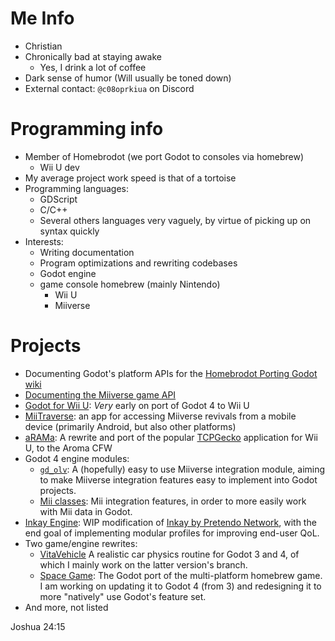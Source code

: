 # Me Info
* Christian
* Chronically bad at staying awake
  * Yes, I drink a lot of coffee
* Dark sense of humor (Will usually be toned down)
* External contact: `@c08oprkiua` on Discord

# Programming info
* Member of Homebrodot (we port Godot to consoles via homebrew)
  * Wii U dev
* My average project work speed is that of a tortoise
* Programming languages:
  * GDScript
  * C/C++
  * Several others languages very vaguely, by virtue of picking up on syntax quickly
* Interests:
  * Writing documentation
  * Program optimizations and rewriting codebases
  * Godot engine
  * game console homebrew (mainly Nintendo)
    * Wii U
    * Miiverse

# Projects
* Documenting Godot's platform APIs for the [Homebrodot Porting Godot wiki](https://github.com/Homebrodot/Godot/wiki/Porting-Godot)
* [Documenting the Miiverse game API](https://github.com/c08oprkiua/Miiverse-API-documentation)
* [Godot for Wii U](https://github.com/Homebrodot/platform-wiiu): *Very* early on port of Godot 4 to Wii U
* [MiiTraverse](https://github.com/c08oprkiua/miitraverse): an app for accessing Miiverse revivals from a mobile device (primarily Android, but also other platforms)
* [aRAMa](https://github.com/c08oprkiua/aRAMa): A rewrite and port of the popular [TCPGecko](https://github.com/BullyWiiPlaza/tcpgecko) application for Wii U, to the Aroma CFW
* Godot 4 engine modules:
  * [`gd_olv`](https://github.com/c08oprkiua/gd_olv): A (hopefully) easy to use Miiverse integration module, aiming to make Miiverse integration features easy to implement into Godot projects.
  * [Mii classes](https://github.com/c08oprkiua/Godot-4-Mii-Classes): Mii integration features, in order to more easily work with Mii data in Godot.
* [Inkay Engine](https://github.com/c08oprkiua/Inkay-engine): WIP modification of [Inkay by Pretendo Network](https://github.com/PretendoNetwork/Inkay), with the end goal of implementing modular profiles for improving end-user QoL.
* Two game/engine rewrites:
  * [VitaVehicle](https://github.com/c08oprkiua/g-rcp2/tree/godot-4.0.3-conversion) A realistic car physics routine for Godot 3 and 4, of which I mainly work on the latter version's branch.
  * [Space Game](https://github.com/c08oprkiua/space-game-rewrite): The Godot port of the multi-platform homebrew game. I am working on updating it to Godot 4 (from 3) and redesigning it to more "natively" use Godot's feature set.
* And more, not listed


Joshua 24:15

<!--

-->
